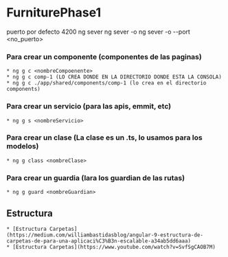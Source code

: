 # FurniturePhase1

puerto por defecto 4200
ng sever
ng sever -o
ng sever -o --port <no_puerto>

### Para crear un componente (componentes de las paginas)
    * ng g c <nombreCompoenente>
    * ng g c comp-1 (LO CREA DONDE EN LA DIRECTORIO DONDE ESTA LA CONSOLA)
    * ng g c ./app/shared/components/comp-1 (lo crea en el directorio components)

### Para crear un servicio (para las apis, emmit, etc)
    * ng g s <nombreServicio>

### Para crear un clase (La clase es un .ts, lo usamos para los modelos)
    * ng g class <nombreClase>

### Para crear un guardia (lara los guardian de las rutas)
    * ng g guard <nombreGuardian>

## Estructura
    * [Estructura Carpetas](https://medium.com/williambastidasblog/angular-9-estructura-de-carpetas-de-para-una-aplicaci%C3%B3n-escalable-a34ab5dd6aaa)
    * [Estructura Carpetas](https://www.youtube.com/watch?v=SvfSgCAOB7M)